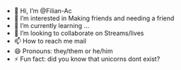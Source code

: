 - 👋 Hi, I’m @Filian-Ac
- 👀 I’m interested in Making friends and needing a friend
- 🌱 I’m currently learning ...
- 💞️ I’m looking to collaborate on Streams/lives
- 📫 How to reach me mail
- 😄 Pronouns: they/them or he/him
- ⚡ Fun fact: did you know that unicorns dont exist?

<!---
Filian-Ac/Filian-Ac is a ✨ special ✨ repository because its `README.md` (this file) appears on your GitHub profile.
You can click the Preview link to take a look at your changes.
--->
